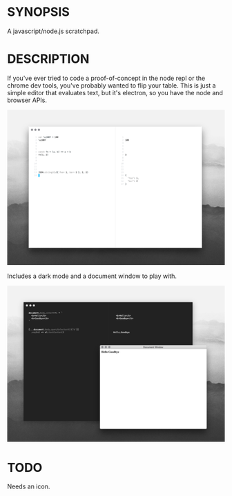 # SYNOPSIS
A javascript/node.js scratchpad.

# DESCRIPTION
If you've ever tried to code a proof-of-concept in the node repl or the chrome
dev tools, you've probably wanted to flip your table. This is just a simple
editor that evaluates text, but it's electron, so you have the node and browser
APIs.

![screenshot](screenshot.png)


Includes a dark mode and a document window to play with.

![docwindow](document.png)


# TODO
Needs an icon.
